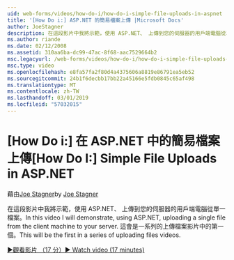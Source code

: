 ```yaml
---
uid: web-forms/videos/how-do-i/how-do-i-simple-file-uploads-in-aspnet
title: '[How Do i:] ASP.NET 的簡易檔案上傳 |Microsoft Docs'
author: JoeStagner
description: 在這段影片中我將示範，使用 ASP.NET、 上傳到您的伺服器的用戶端電腦從單一檔案。 這會是上傳的一系列的第一個...
ms.author: riande
ms.date: 02/12/2008
ms.assetid: 310aa6ba-dc99-47ac-8f68-aac7529664b2
msc.legacyurl: /web-forms/videos/how-do-i/how-do-i-simple-file-uploads-in-aspnet
msc.type: video
ms.openlocfilehash: e8fa57fa2f80d4a4375606a8819e86791ea5eb52
ms.sourcegitcommit: 24b1f6decbb17bb22a45166e5fdb0845c65af498
ms.translationtype: MT
ms.contentlocale: zh-TW
ms.lasthandoff: 03/01/2019
ms.locfileid: "57032015"
---
```

<a name="how-do-i--simple-file-uploads-in-aspnet"></a><span data-ttu-id="3e088-104">[How Do i:] 在 ASP.NET 中的簡易檔案上傳</span><span class="sxs-lookup"><span data-stu-id="3e088-104">[How Do I:]  Simple File Uploads in ASP.NET</span></span>
====================
<span data-ttu-id="3e088-105">藉由[Joe Stagner](https://github.com/JoeStagner)</span><span class="sxs-lookup"><span data-stu-id="3e088-105">by [Joe Stagner](https://github.com/JoeStagner)</span></span>

<span data-ttu-id="3e088-106">在這段影片中我將示範，使用 ASP.NET、 上傳到您的伺服器的用戶端電腦從單一檔案。</span><span class="sxs-lookup"><span data-stu-id="3e088-106">In this video I will demonstrate, using ASP.NET, uploading a single file from the client machine to your server.</span></span> <span data-ttu-id="3e088-107">這會是一系列的上傳檔案影片中的第一個。</span><span class="sxs-lookup"><span data-stu-id="3e088-107">This will be the first in a series of uploading files videos.</span></span>

[<span data-ttu-id="3e088-108">&#9654;觀看影片 （17 分）</span><span class="sxs-lookup"><span data-stu-id="3e088-108">&#9654; Watch video (17 minutes)</span></span>](https://channel9.msdn.com/Blogs/ASP-NET-Site-Videos/how-do-i-simple-file-uploads-in-aspnet)
